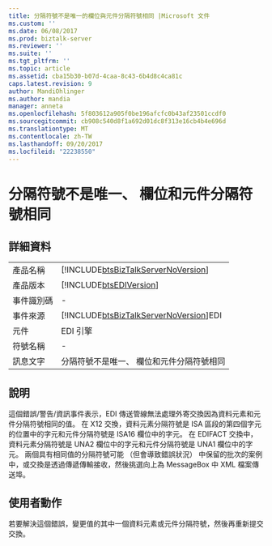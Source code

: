 ```yaml
---
title: 分隔符號不是唯一的欄位與元件分隔符號相同 |Microsoft 文件
ms.custom: ''
ms.date: 06/08/2017
ms.prod: biztalk-server
ms.reviewer: ''
ms.suite: ''
ms.tgt_pltfrm: ''
ms.topic: article
ms.assetid: cba15b30-b07d-4caa-8c43-6b4d8c4ca81c
caps.latest.revision: 9
author: MandiOhlinger
ms.author: mandia
manager: anneta
ms.openlocfilehash: 5f803612a905f0be196afcfc0b43af23501ccdf0
ms.sourcegitcommit: cb908c540d8f1a692d01dc8f313e16cb4b4e696d
ms.translationtype: MT
ms.contentlocale: zh-TW
ms.lasthandoff: 09/20/2017
ms.locfileid: "22238550"
---
```

# <a name="delimiters-are-not-unique-field-and-component-separator-are-the-same"></a>分隔符號不是唯一、 欄位和元件分隔符號相同
## <a name="details"></a>詳細資料  
  
|||  
|-|-|  
|產品名稱|[!INCLUDE[btsBizTalkServerNoVersion](../includes/btsbiztalkservernoversion-md.md)]|  
|產品版本|[!INCLUDE[btsEDIVersion](../includes/btsediversion-md.md)]|  
|事件識別碼|-|  
|事件來源|[!INCLUDE[btsBizTalkServerNoVersion](../includes/btsbiztalkservernoversion-md.md)]EDI|  
|元件|EDI 引擎|  
|符號名稱|-|  
|訊息文字|分隔符號不是唯一、 欄位和元件分隔符號相同|  
  
## <a name="explanation"></a>說明  
 這個錯誤/警告/資訊事件表示，EDI 傳送管線無法處理外寄交換因為資料元素和元件分隔符號相同的值。 在 X12 交換，資料元素分隔符號是 ISA 區段的第四個字元的位置中的字元和元件分隔符號是 ISA16 欄位中的字元。 在 EDIFACT 交換中，資料元素分隔符號是 UNA2 欄位中的字元和元件分隔符號是 UNA1 欄位中的字元。 兩個具有相同值的分隔符號可能 （但會導致錯誤狀況） 中保留的批次的案例中，或交換是透過傳遞傳輸接收，然後挑選向上為 MessageBox 中 XML 檔案傳送埠。  
  
## <a name="user-action"></a>使用者動作  
 若要解決這個錯誤，變更值的其中一個資料元素或元件分隔符號，然後再重新提交交換。